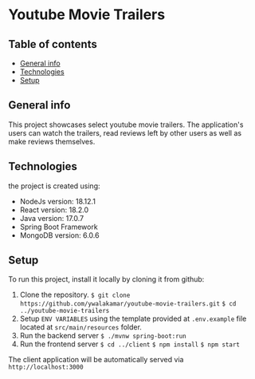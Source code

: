 # Youtube Movie Trailers

## Table of contents
* [General info](#general-info)
* [Technologies](#technologies)
* [Setup](#setup)

## General info
This project showcases select youtube movie trailers. The application's users can watch the trailers, read reviews left by other users as well as make reviews themselves. 
	
## Technologies
the project is created using:
* NodeJs version: 18.12.1
* React version: 18.2.0
* Java version: 17.0.7
* Spring Boot Framework
* MongoDB version: 6.0.6
	
## Setup
To run this project, install it locally by cloning it from github:
1. Clone the repository.
`$ git clone https://github.com/ywalakamar/youtube-movie-trailers.git`
`$ cd ../youtube-movie-trailers`
2. Setup `ENV VARIABLES` using the template provided at `.env.example` file located at `src/main/resources` folder.
3. Run the backend server
`$ ./mvnw spring-boot:run`
4. Run the frontend server
`$ cd ../client`
`$ npm install`
`$ npm start`

The client application will be automatically served via `http://localhost:3000`
